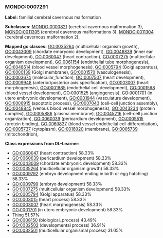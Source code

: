
### [MONDO:0007291](http://purl.obolibrary.org/obo/MONDO_0007291)
**Label:** familial cerebral cavernous malformation

**Subclasses:** [MONDO:0000821](http://purl.obolibrary.org/obo/MONDO_0000821) (cerebral cavernous malformation 3), [MONDO:0011305](http://purl.obolibrary.org/obo/MONDO_0011305) (cerebral cavernous malformations 3), [MONDO:0011304](http://purl.obolibrary.org/obo/MONDO_0011304) (cerebral cavernous malformation 2), 

**Mapped go classes:** [GO:0035264](http://purl.obolibrary.org/obo/GO_0035264) (multicellular organism growth), [GO:0043009](http://purl.obolibrary.org/obo/GO_0043009) (chordate embryonic development), [GO:0048839](http://purl.obolibrary.org/obo/GO_0048839) (inner ear development), [GO:0060047](http://purl.obolibrary.org/obo/GO_0060047) (heart contraction), [GO:0007275](http://purl.obolibrary.org/obo/GO_0007275) (multicellular organism development), [GO:0061154](http://purl.obolibrary.org/obo/GO_0061154) (endothelial tube morphogenesis), [GO:0048514](http://purl.obolibrary.org/obo/GO_0048514) (blood vessel morphogenesis), [GO:0005794](http://purl.obolibrary.org/obo/GO_0005794) (Golgi apparatus), [GO:0000139](http://purl.obolibrary.org/obo/GO_0000139) (Golgi membrane), [GO:0001570](http://purl.obolibrary.org/obo/GO_0001570) (vasculogenesis), [GO:0003674](http://purl.obolibrary.org/obo/GO_0003674) (molecular_function), [GO:0007507](http://purl.obolibrary.org/obo/GO_0007507) (heart development), [GO:0009948](http://purl.obolibrary.org/obo/GO_0009948) (anterior/posterior axis specification), [GO:0003007](http://purl.obolibrary.org/obo/GO_0003007) (heart morphogenesis), [GO:0001885](http://purl.obolibrary.org/obo/GO_0001885) (endothelial cell development), [GO:0001568](http://purl.obolibrary.org/obo/GO_0001568) (blood vessel development), [GO:0001525](http://purl.obolibrary.org/obo/GO_0001525) (angiogenesis), [GO:0001701](http://purl.obolibrary.org/obo/GO_0001701) (in utero embryonic development), [GO:0001944](http://purl.obolibrary.org/obo/GO_0001944) (vasculature development), [GO:0006915](http://purl.obolibrary.org/obo/GO_0006915) (apoptotic process), [GO:0007043](http://purl.obolibrary.org/obo/GO_0007043) (cell-cell junction assembly), [GO:0048845](http://purl.obolibrary.org/obo/GO_0048845) (venous blood vessel morphogenesis), [GO:0043234](http://purl.obolibrary.org/obo/GO_0043234) (protein complex), [GO:0005886](http://purl.obolibrary.org/obo/GO_0005886) (plasma membrane), [GO:0045216](http://purl.obolibrary.org/obo/GO_0045216) (cell-cell junction organization), [GO:0060039](http://purl.obolibrary.org/obo/GO_0060039) (pericardium development), [GO:0005515](http://purl.obolibrary.org/obo/GO_0005515) (protein binding), [GO:0060837](http://purl.obolibrary.org/obo/GO_0060837) (blood vessel endothelial cell differentiation), [GO:0005737](http://purl.obolibrary.org/obo/GO_0005737) (cytoplasm), [GO:0016020](http://purl.obolibrary.org/obo/GO_0016020) (membrane), [GO:0005739](http://purl.obolibrary.org/obo/GO_0005739) (mitochondrion), 

**Class expressions from DL-Learner:**

- [GO:0060047](http://purl.obolibrary.org/obo/GO_0060047) (heart contraction) 58.33%
- [GO:0060039](http://purl.obolibrary.org/obo/GO_0060039) (pericardium development) 58.33%
- [GO:0043009](http://purl.obolibrary.org/obo/GO_0043009) (chordate embryonic development) 58.33%
- [GO:0035264](http://purl.obolibrary.org/obo/GO_0035264) (multicellular organism growth) 58.33%
- [GO:0009792](http://purl.obolibrary.org/obo/GO_0009792) (embryo development ending in birth or egg hatching) 58.33%
- [GO:0009790](http://purl.obolibrary.org/obo/GO_0009790) (embryo development) 58.33%
- [GO:0007275](http://purl.obolibrary.org/obo/GO_0007275) (multicellular organism development) 58.33%
- [GO:0005794](http://purl.obolibrary.org/obo/GO_0005794) (Golgi apparatus) 58.33%
- [GO:0003015](http://purl.obolibrary.org/obo/GO_0003015) (heart process) 58.33%
- [GO:0003007](http://purl.obolibrary.org/obo/GO_0003007) (heart morphogenesis) 58.33%
- [GO:0001701](http://purl.obolibrary.org/obo/GO_0001701) (in utero embryonic development) 58.33%
- Thing 51.57%
- [GO:0008150](http://purl.obolibrary.org/obo/GO_0008150) (biological_process) 43.49%
- [GO:0032502](http://purl.obolibrary.org/obo/GO_0032502) (developmental process) 36.91%
- [GO:0032501](http://purl.obolibrary.org/obo/GO_0032501) (multicellular organismal process) 31.05%


